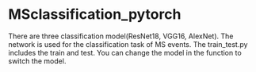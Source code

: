 # MSclassification_pytorch
There are three classification model(ResNet18, VGG16, AlexNet).
The network is used for the classification task of MS events.
The train_test.py includes the train and test.
You can change the model in the function to switch the model.
